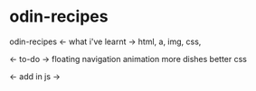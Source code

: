 # odin-recipes

odin-recipes
<- what i've learnt ->
html, a, img, css,

<- to-do ->
floating navigation
animation
more dishes
better css

<- add in js ->
